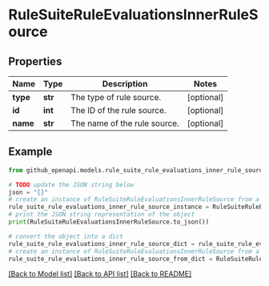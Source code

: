 # RuleSuiteRuleEvaluationsInnerRuleSource


## Properties

Name | Type | Description | Notes
------------ | ------------- | ------------- | -------------
**type** | **str** | The type of rule source. | [optional] 
**id** | **int** | The ID of the rule source. | [optional] 
**name** | **str** | The name of the rule source. | [optional] 

## Example

```python
from github_openapi.models.rule_suite_rule_evaluations_inner_rule_source import RuleSuiteRuleEvaluationsInnerRuleSource

# TODO update the JSON string below
json = "{}"
# create an instance of RuleSuiteRuleEvaluationsInnerRuleSource from a JSON string
rule_suite_rule_evaluations_inner_rule_source_instance = RuleSuiteRuleEvaluationsInnerRuleSource.from_json(json)
# print the JSON string representation of the object
print(RuleSuiteRuleEvaluationsInnerRuleSource.to_json())

# convert the object into a dict
rule_suite_rule_evaluations_inner_rule_source_dict = rule_suite_rule_evaluations_inner_rule_source_instance.to_dict()
# create an instance of RuleSuiteRuleEvaluationsInnerRuleSource from a dict
rule_suite_rule_evaluations_inner_rule_source_from_dict = RuleSuiteRuleEvaluationsInnerRuleSource.from_dict(rule_suite_rule_evaluations_inner_rule_source_dict)
```
[[Back to Model list]](../README.md#documentation-for-models) [[Back to API list]](../README.md#documentation-for-api-endpoints) [[Back to README]](../README.md)


